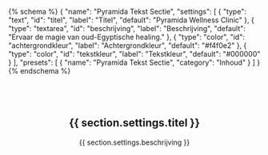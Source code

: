 {% schema %}
{
  "name": "Pyramida Tekst Sectie",
  "settings": [
    {
      "type": "text",
      "id": "titel",
      "label": "Titel",
      "default": "Pyramida Wellness Clinic"
    },
    {
      "type": "textarea",
      "id": "beschrijving",
      "label": "Beschrijving",
      "default": "Ervaar de magie van oud-Egyptische healing."
    },
    {
      "type": "color",
      "id": "achtergrondkleur",
      "label": "Achtergrondkleur",
      "default": "#f4f0e2"
    },
    {
      "type": "color",
      "id": "tekstkleur",
      "label": "Tekstkleur",
      "default": "#000000"
    }
  ],
  "presets": [
    {
      "name": "Pyramida Tekst Sectie",
      "category": "Inhoud"
    }
  ]
}
{% endschema %}

<div style="padding: 40px; background: {{ section.settings.achtergrondkleur }}; text-align: center; color: {{ section.settings.tekstkleur }};">
  <h2>{{ section.settings.titel }}</h2>
  <p>{{ section.settings.beschrijving }}</p>
</div>
